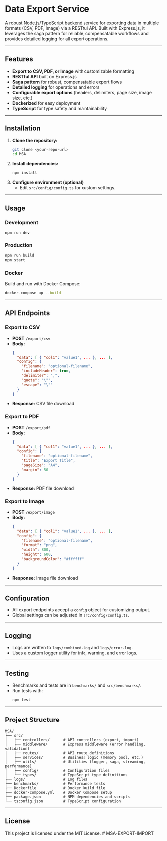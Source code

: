 # Data Export Service

A robust Node.js/TypeScript backend service for exporting data in multiple formats (CSV, PDF, Image) via a RESTful API. Built with Express.js, it leverages the saga pattern for reliable, compensatable workflows and provides detailed logging for all export operations.

---

## Features

- **Export to CSV, PDF, or Image** with customizable formatting
- **RESTful API** built on Express.js
- **Saga pattern** for robust, compensatable export flows
- **Detailed logging** for operations and errors
- **Configurable export options** (headers, delimiters, page size, image size, etc.)
- **Dockerized** for easy deployment
- **TypeScript** for type safety and maintainability

---

## Installation

1. **Clone the repository:**
   ```bash
   git clone <your-repo-url>
   cd MSA
   ```
2. **Install dependencies:**
   ```bash
   npm install
   ```
3. **Configure environment (optional):**
   - Edit `src/config/config.ts` for custom settings.

---

## Usage

### Development

```bash
npm run dev
```

### Production

```bash
npm run build
npm start
```

### Docker

Build and run with Docker Compose:

```bash
docker-compose up --build
```

---

## API Endpoints

### Export to CSV

- **POST** `/export/csv`
- **Body:**
  ```json
  {
    "data": [ { "col1": "value1", ... }, ... ],
    "config": {
      "filename": "optional-filename",
      "includeHeader": true,
      "delimiter": ",",
      "quote": "\"",
      "escape": "\""
    }
  }
  ```
- **Response:** CSV file download

### Export to PDF

- **POST** `/export/pdf`
- **Body:**
  ```json
  {
    "data": [ { "col1": "value1", ... }, ... ],
    "config": {
      "filename": "optional-filename",
      "title": "Export Title",
      "pageSize": "A4",
      "margin": 50
    }
  }
  ```
- **Response:** PDF file download

### Export to Image

- **POST** `/export/image`
- **Body:**
  ```json
  {
    "data": [ { "col1": "value1", ... }, ... ],
    "config": {
      "filename": "optional-filename",
      "format": "png",
      "width": 800,
      "height": 600,
      "backgroundColor": "#ffffff"
    }
  }
  ```
- **Response:** Image file download

---

## Configuration

- All export endpoints accept a `config` object for customizing output.
- Global settings can be adjusted in `src/config/config.ts`.

---

## Logging

- Logs are written to `logs/combined.log` and `logs/error.log`.
- Uses a custom logger utility for info, warning, and error logs.

---

## Testing

- Benchmarks and tests are in `benchmarks/` and `src/benchmarks/`.
- Run tests with:
  ```bash
  npm test
  ```

---

## Project Structure

```
MSA/
├── src/
│   ├── controllers/      # API controllers (export, import)
│   ├── middleware/       # Express middleware (error handling, validation)
│   ├── routes/           # API route definitions
│   ├── services/         # Business logic (memory pool, etc.)
│   ├── utils/            # Utilities (logger, saga, streaming, performance)
│   ├── config/           # Configuration files
│   └── types/            # TypeScript type definitions
├── logs/                 # Log files
├── benchmarks/           # Performance tests
├── Dockerfile            # Docker build file
├── docker-compose.yml    # Docker Compose setup
├── package.json          # NPM dependencies and scripts
└── tsconfig.json         # TypeScript configuration
```

---

## License

This project is licensed under the MIT License.
#   M S A - E X P O R T - I M P O R T  
 